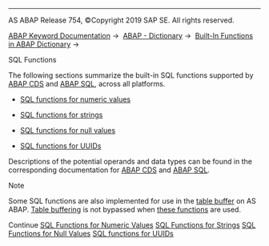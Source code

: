   

* * *

AS ABAP Release 754, ©Copyright 2019 SAP SE. All rights reserved.

[ABAP Keyword Documentation](https://help.sap.com/doc/abapdocu_754_index_htm/7.54/en-US/abenabap.htm) →  [ABAP - Dictionary](https://help.sap.com/doc/abapdocu_754_index_htm/7.54/en-US/abenabap_dictionary.htm) →  [Built-In Functions in ABAP Dictionary](https://help.sap.com/doc/abapdocu_754_index_htm/7.54/en-US/abenddic_builtin_functions.htm) → 

SQL Functions

The following sections summarize the built-in SQL functions supported by [ABAP CDS](https://help.sap.com/doc/abapdocu_754_index_htm/7.54/en-US/abenabap_cds_glosry.htm "Glossary Entry") and [ABAP SQL](https://help.sap.com/doc/abapdocu_754_index_htm/7.54/en-US/abenopen_sql_glosry.htm "Glossary Entry"), across all platforms.

-   [SQL functions for numeric values](https://help.sap.com/doc/abapdocu_754_index_htm/7.54/en-US/abensql_functions_numeric.htm)

-   [SQL functions for strings](https://help.sap.com/doc/abapdocu_754_index_htm/7.54/en-US/abensql_functions_string.htm)

-   [SQL functions for null values](https://help.sap.com/doc/abapdocu_754_index_htm/7.54/en-US/abensql_functions_null.htm)

-   [SQL functions for UUIDs](https://help.sap.com/doc/abapdocu_754_index_htm/7.54/en-US/abensql_functions_uuid.htm)

Descriptions of the potential operands and data types can be found in the corresponding documentation for [ABAP CDS](https://help.sap.com/doc/abapdocu_754_index_htm/7.54/en-US/abencds_f1_sql_functions.htm) and [ABAP SQL](https://help.sap.com/doc/abapdocu_754_index_htm/7.54/en-US/abenopen_sql_functions.htm).

Note

Some SQL functions are also implemented for use in the [table buffer](https://help.sap.com/doc/abapdocu_754_index_htm/7.54/en-US/abentable_buffer_glosry.htm "Glossary Entry") on AS ABAP. [Table buffering](https://help.sap.com/doc/abapdocu_754_index_htm/7.54/en-US/abensap_buffering_glosry.htm "Glossary Entry") is not bypassed when [these functions](https://help.sap.com/doc/abapdocu_754_index_htm/7.54/en-US/abenbuffer_expressions.htm) are used.

Continue
[SQL Functions for Numeric Values](https://help.sap.com/doc/abapdocu_754_index_htm/7.54/en-US/abensql_functions_numeric.htm)
[SQL Functions for Strings](https://help.sap.com/doc/abapdocu_754_index_htm/7.54/en-US/abensql_functions_string.htm)
[SQL Functions for Null Values](https://help.sap.com/doc/abapdocu_754_index_htm/7.54/en-US/abensql_functions_null.htm)
[SQL functions for UUIDs](https://help.sap.com/doc/abapdocu_754_index_htm/7.54/en-US/abensql_functions_uuid.htm)